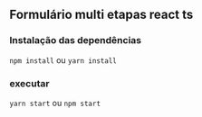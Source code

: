 ## Formulário multi etapas react ts

### Instalação das dependências

`npm install` ou `yarn install`

### executar

`yarn start` ou `npm start`
